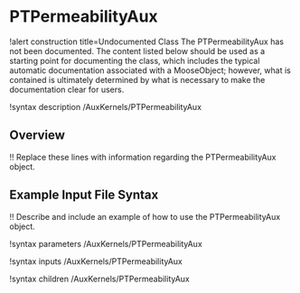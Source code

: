 # PTPermeabilityAux

!alert construction title=Undocumented Class
The PTPermeabilityAux has not been documented. The content listed below should be used as a starting point for
documenting the class, which includes the typical automatic documentation associated with a
MooseObject; however, what is contained is ultimately determined by what is necessary to make the
documentation clear for users.

!syntax description /AuxKernels/PTPermeabilityAux

## Overview

!! Replace these lines with information regarding the PTPermeabilityAux object.

## Example Input File Syntax

!! Describe and include an example of how to use the PTPermeabilityAux object.

!syntax parameters /AuxKernels/PTPermeabilityAux

!syntax inputs /AuxKernels/PTPermeabilityAux

!syntax children /AuxKernels/PTPermeabilityAux
